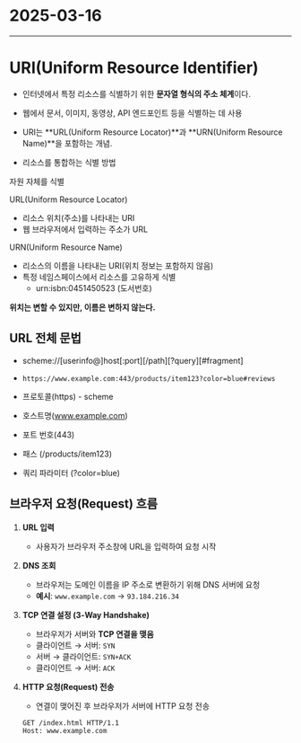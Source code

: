# 2025-03-16
---

# URI(Uniform Resource Identifier)
- 인터넷에서 특정 리소스를 식별하기 위한 **문자열 형식의 주소 체계**이다.
- 웹에서 문서, 이미지, 동영상, API 엔드포인트 등을 식별하는 데 사용
- URI는 **URL(Uniform Resource Locator)**과 **URN(Uniform Resource Name)**을 포함하는 개념.

- 리소스를 통합하는 식별 방법

자원 자체를 식별 

URL(Uniform Resource Locator)
- 리소스 위치(주소)를 나타내는 URI
- 웹 브라우저에서 입력하는 주소가 URL

URN(Uniform Resource Name)
- 리소스의 이름을 나타내는 URI(위치 정보는 포함하지 않음)
- 특정 네임스페이스에서 리소스를 고유하게 식별
  - urn:isbn:0451450523 (도서번호)

**위치는 변할 수 있지만, 이름은 변하지 않는다.**

## URL 전체 문법
- scheme://[userinfo@]host[:port][/path][?query][#fragment]
- `https://www.example.com:443/products/item123?color=blue#reviews`

- 프로토콜(https) - scheme
- 호스트명(www.example.com) 
- 포트 번호(443)
- 패스 (/products/item123)
- 쿼리 파라미터 (?color=blue)


## 브라우저 요청(Request) 흐름

1. **URL 입력**
    - 사용자가 브라우저 주소창에 URL을 입력하여 요청 시작

2. **DNS 조회**
    - 브라우저는 도메인 이름을 IP 주소로 변환하기 위해 DNS 서버에 요청
    - **예시**: `www.example.com` → `93.184.216.34`

3. **TCP 연결 설정 (3-Way Handshake)**
    - 브라우저가 서버와 **TCP 연결을 맺음**
    - 클라이언트 → 서버: `SYN`
    - 서버 → 클라이언트: `SYN+ACK`
    - 클라이언트 → 서버: `ACK`

4. **HTTP 요청(Request) 전송**
    - 연결이 맺어진 후 브라우저가 서버에 HTTP 요청 전송
   ```http
   GET /index.html HTTP/1.1
   Host: www.example.com
   ```